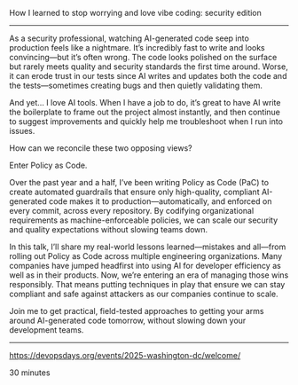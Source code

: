 How I learned to stop worrying and love vibe coding: security edition

---

As a security professional, watching AI-generated code seep into production feels like a nightmare. It’s incredibly fast to write and looks convincing—but it’s often wrong. The code looks polished on the surface but rarely meets quality and security standards the first time around. Worse, it can erode trust in our tests since AI writes and updates both the code and the tests—sometimes creating bugs and then quietly validating them.

And yet... I love AI tools. When I have a job to do, it’s great to have AI write the boilerplate to frame out the project almost instantly, and then continue to suggest improvements and quickly help me troubleshoot when I run into issues.

How can we reconcile these two opposing views?

Enter Policy as Code.

Over the past year and a half, I’ve been writing Policy as Code (PaC) to create automated guardrails that ensure only high-quality, compliant AI-generated code makes it to production—automatically, and enforced on every commit, across every repository. By codifying organizational requirements as machine-enforceable policies, we can scale our security and quality expectations without slowing teams down.

In this talk, I’ll share my real-world lessons learned—mistakes and all—from rolling out Policy as Code across multiple engineering organizations. Many companies have jumped headfirst into using AI for developer efficiency as well as in their products. Now, we’re entering an era of managing those wins responsibly. That means putting techniques in play that ensure we can stay compliant and safe against attackers as our companies continue to scale.

Join me to get practical, field-tested approaches to getting your arms around AI-generated code tomorrow, without slowing down your development teams.

---

https://devopsdays.org/events/2025-washington-dc/welcome/

30 minutes
